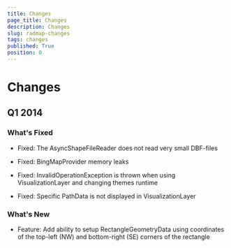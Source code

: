 ```yaml
---
title: Changes
page_title: Changes
description: Changes
slug: radmap-changes
tags: changes
published: True
position: 0
---
```


# Changes

## Q1 2014

### What's Fixed

* Fixed: The AsyncShapeFileReader does not read very small DBF-files

* Fixed: BingMapProvider memory leaks 

* Fixed: InvalidOperationException is thrown when using VisualizationLayer and changing themes runtime 

* Fixed: Specific PathData is not displayed in VisualizationLayer

### What's New

* Feature: Add ability to setup RectangleGeometryData using coordinates of the top-left (NW) and bottom-right (SE) corners of the rectangle